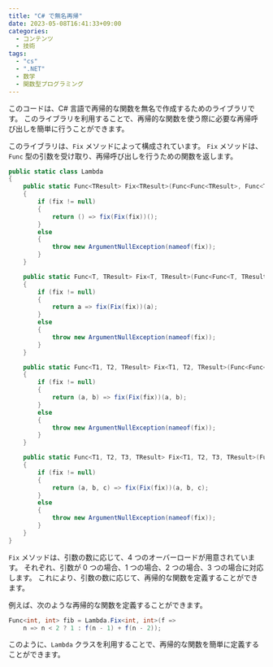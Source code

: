 ```yaml
---
title: "C# で無名再帰"
date: 2023-05-08T16:41:33+09:00
categories:
  - コンテンツ
  - 技術
tags:
  - "cs"
  - ".NET"
  - 数学
  - 関数型プログラミング
---
```


このコードは、C# 言語で再帰的な関数を無名で作成するためのライブラリです。
このライブラリを利用することで、再帰的な関数を使う際に必要な再帰呼び出しを簡単に行うことができます。

このライブラリは、`Fix` メソッドによって構成されています。
`Fix` メソッドは、`Func` 型の引数を受け取り、再帰呼び出しを行うための関数を返します。

<!--more-->

```cs
public static class Lambda
{
    public static Func<TResult> Fix<TResult>(Func<Func<TResult>, Func<TResult>> fix)
    {
        if (fix != null)
        {
            return () => fix(Fix(fix))();
        }
        else
        {
            throw new ArgumentNullException(nameof(fix));
        }
    }

    public static Func<T, TResult> Fix<T, TResult>(Func<Func<T, TResult>, Func<T, TResult>> fix)
    {
        if (fix != null)
        {
            return a => fix(Fix(fix))(a);
        }
        else
        {
            throw new ArgumentNullException(nameof(fix));
        }
    }

    public static Func<T1, T2, TResult> Fix<T1, T2, TResult>(Func<Func<T1, T2, TResult>, Func<T1, T2, TResult>> fix)
    {
        if (fix != null)
        {
            return (a, b) => fix(Fix(fix))(a, b);
        }
        else
        {
            throw new ArgumentNullException(nameof(fix));
        }
    }

    public static Func<T1, T2, T3, TResult> Fix<T1, T2, T3, TResult>(Func<Func<T1, T2, T3, TResult>, Func<T1, T2, T3, TResult>> fix)
    {
        if (fix != null)
        {
            return (a, b, c) => fix(Fix(fix))(a, b, c);
        }
        else
        {
            throw new ArgumentNullException(nameof(fix));
        }
    }
}
```

`Fix` メソッドは、引数の数に応じて、4 つのオーバーロードが用意されています。
それぞれ、引数が 0 つの場合、1 つの場合、2 つの場合、3 つの場合に対応します。
これにより、引数の数に応じて、再帰的な関数を定義することができます。

例えば、次のような再帰的な関数を定義することができます。

```cs
Func<int, int> fib = Lambda.Fix<int, int>(f =>
    n => n < 2 ? 1 : f(n - 1) + f(n - 2));
```

このように、`Lambda` クラスを利用することで、再帰的な関数を簡単に定義することができます。
